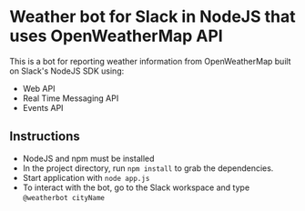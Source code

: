 # Weather bot for Slack in NodeJS that uses OpenWeatherMap API
This is a bot for reporting weather information from OpenWeatherMap built on Slack's NodeJS SDK using:
- Web API
- Real Time Messaging API
- Events API

## Instructions
- NodeJS and npm must be installed
- In the project directory, run `npm install` to grab the dependencies.
- Start application with `node app.js`
- To interact with the bot, go to the Slack workspace and type `@weatherbot cityName`






